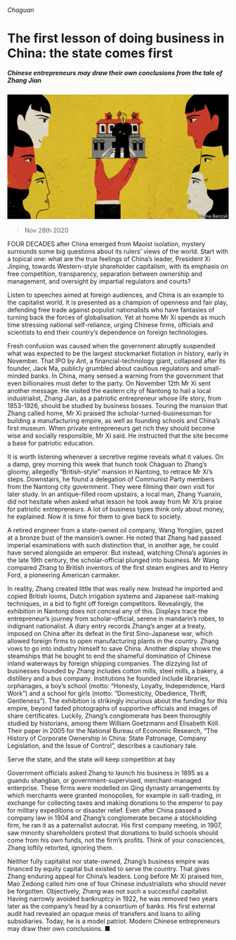 ###### Chaguan

# The first lesson of doing business in China: the state comes first 

##### Chinese entrepreneurs may draw their own conclusions from the tale of Zhang Jian 

![image](images/20201128_CND000_0.jpg) 

> Nov 28th 2020 

FOUR DECADES after China emerged from Maoist isolation, mystery surrounds some big questions about its rulers’ views of the world. Start with a topical one: what are the true feelings of China’s leader, President Xi Jinping, towards Western-style shareholder capitalism, with its emphasis on free competition, transparency, separation between ownership and management, and oversight by impartial regulators and courts?

Listen to speeches aimed at foreign audiences, and China is an example to the capitalist world. It is presented as a champion of openness and fair play, defending free trade against populist nationalists who have fantasies of turning back the forces of globalisation. Yet at home Mr Xi spends as much time stressing national self-reliance, urging Chinese firms, officials and scientists to end their country’s dependence on foreign technologies.


Fresh confusion was caused when the government abruptly suspended what was expected to be the largest stockmarket flotation in history, early in November. That IPO by Ant, a financial-technology giant, collapsed after its founder, Jack Ma, publicly grumbled about cautious regulators and small-minded banks. In China, many sensed a warning from the government that even billionaires must defer to the party. On November 12th Mr Xi sent another message. He visited the eastern city of Nantong to hail a local industrialist, Zhang Jian, as a patriotic entrepreneur whose life story, from 1853-1926, should be studied by business bosses. Touring the mansion that Zhang called home, Mr Xi praised the scholar-turned-businessman for building a manufacturing empire, as well as founding schools and China’s first museum. When private entrepreneurs get rich they should become wise and socially responsible, Mr Xi said. He instructed that the site become a base for patriotic education.

It is worth listening whenever a secretive regime reveals what it values. On a damp, grey morning this week that hunch took Chaguan to Zhang’s gloomy, allegedly “British-style” mansion in Nantong, to retrace Mr Xi’s steps. Downstairs, he found a delegation of Communist Party members from the Nantong city government. They were filming their own visit for later study. In an antique-filled room upstairs, a local man, Zhang Yuanxin, did not hesitate when asked what lesson he took away from Mr Xi’s praise for patriotic entrepreneurs. A lot of business types think only about money, he explained. Now it is time for them to give back to society.

A retired engineer from a state-owned oil company, Wang Yongjian, gazed at a bronze bust of the mansion’s owner. He noted that Zhang had passed imperial examinations with such distinction that, in another age, he could have served alongside an emperor. But instead, watching China’s agonies in the late 19th century, the scholar-official plunged into business. Mr Wang compared Zhang to British inventors of the first steam engines and to Henry Ford, a pioneering American carmaker.

In reality, Zhang created little that was really new. Instead he imported and copied British looms, Dutch irrigation systems and Japanese salt-making techniques, in a bid to fight off foreign competitors. Revealingly, the exhibition in Nantong does not conceal any of this. Displays trace the entrepreneur’s journey from scholar-official, serene in mandarin’s robes, to indignant nationalist. A diary entry records Zhang’s anger at a treaty, imposed on China after its defeat in the first Sino-Japanese war, which allowed foreign firms to open manufacturing plants in the country. Zhang vows to go into industry himself to save China. Another display shows the steamships that he bought to end the shameful domination of Chinese inland waterways by foreign shipping companies. The dizzying list of businesses founded by Zhang includes cotton mills, steel mills, a bakery, a distillery and a bus company. Institutions he founded include libraries, orphanages, a boy’s school (motto: “Honesty, Loyalty, Independence, Hard Work”) and a school for girls (motto: “Domesticity, Obedience, Thrift, Gentleness”). The exhibition is strikingly incurious about the funding for this empire, beyond faded photographs of supportive officials and images of share certificates. Luckily, Zhang’s conglomerate has been thoroughly studied by historians, among them William Goetzmann and Elisabeth Köll. Their paper in 2005 for the National Bureau of Economic Research, “The History of Corporate Ownership in China: State Patronage, Company Legislation, and the Issue of Control”, describes a cautionary tale.

Serve the state, and the state will keep competition at bay

Government officials asked Zhang to launch his business in 1895 as a guandu shangban, or government-supervised, merchant-managed enterprise. These firms were modelled on Qing dynasty arrangements by which merchants were granted monopolies, for example in salt-trading, in exchange for collecting taxes and making donations to the emperor to pay for military expeditions or disaster relief. Even after China passed a company law in 1904 and Zhang’s conglomerate became a stockholding firm, he ran it as a paternalist autocrat. His first company meeting, in 1907, saw minority shareholders protest that donations to build schools should come from his own funds, not the firm’s profits. Think of your consciences, Zhang loftily retorted, ignoring them.

Neither fully capitalist nor state-owned, Zhang’s business empire was financed by equity capital but existed to serve the country. That gives Zhang enduring appeal for China’s leaders. Long before Mr Xi praised him, Mao Zedong called him one of four Chinese industrialists who should never be forgotten. Objectively, Zhang was not such a successful capitalist. Having narrowly avoided bankruptcy in 1922, he was removed two years later as the company’s head by a consortium of banks. His first external audit had revealed an opaque mess of transfers and loans to ailing subsidiaries. Today, he is a model patriot. Modern Chinese entrepreneurs may draw their own conclusions. ■

